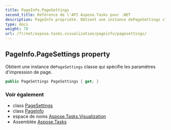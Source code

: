 ```yaml
---
title: PageInfo.PageSettings
second_title: Référence de l'API Aspose.Tasks pour .NET
description: PageInfo propriété. Obtient une instance dePageSettings classe qui spécifie les paramètres dimpression de page.
type: docs
weight: 70
url: /fr/net/aspose.tasks.visualization/pageinfo/pagesettings/
---
```

## PageInfo.PageSettings property

Obtient une instance de`PageSettings` classe qui spécifie les paramètres d'impression de page.

```csharp
public PageSettings PageSettings { get; }
```

### Voir également

* class [PageSettings](../../pagesettings/)
* class [PageInfo](../)
* espace de noms [Aspose.Tasks.Visualization](../../pageinfo/)
* Assemblée [Aspose.Tasks](../../../)


